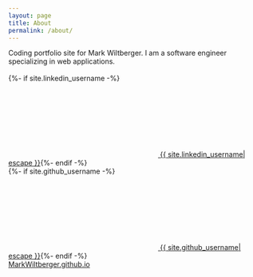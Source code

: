 ```yaml
---
layout: page
title: About
permalink: /about/
---
```


Coding portfolio site for Mark Wiltberger. I am a software engineer
specializing in web applications.
<br><br>
{%- if site.linkedin_username -%}<a href="https://www.linkedin.com/in/{{ site.linkedin_username| cgi_escape | escape }}"><svg class="svg-icon"><use xlink:href="{{ '/assets/minima-social-icons.svg#linkedin' | relative_url }}"></use></svg> <span class="username">{{ site.linkedin_username| escape }}</span></a>{%- endif -%}
<br>
{%- if site.github_username -%}<a href="https://github.com/{{ site.github_username| cgi_escape | escape }}"><svg class="svg-icon"><use xlink:href="{{ '/assets/minima-social-icons.svg#github' | relative_url }}"></use></svg> <span class="username">{{ site.github_username| escape }}</span></a>{%- endif -%}
<br>
<a href="https://markwiltberger.github.io"><span class="username">MarkWiltberger.github.io</span></a>
